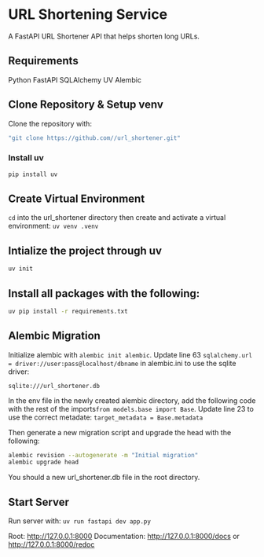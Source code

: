 # URL Shortening Service

A FastAPI URL Shortener API that helps shorten long URLs.

## Requirements
Python
FastAPI
SQLAlchemy
UV
Alembic

## Clone Repository & Setup venv

Clone the repository with:

```bash
"git clone https://github.com//url_shortener.git"
```
### Install uv

```bash
pip install uv
```
## Create Virtual Environment
```cd``` into the url_shortener directory then create and activate a virtual environment:
```uv venv .venv```

## Intialize the project through uv

```bash
uv init
```

## Install all packages with the following:

```bash
uv pip install -r requirements.txt
```

## Alembic Migration

Initialize alembic with ```alembic init alembic```.
Update line 63 ```sqlalchemy.url = driver://user:pass@localhost/dbname``` in alembic.ini to use the sqlite driver:

``sqlite:///url_shortener.db``

In the env file in the newly created alembic directory, add the following code with the rest of the imports```from models.base import Base```.
Update line 23 to use the correct metadate: ```target_metadata = Base.metadata```

Then generate a new migration script and upgrade the head with the following:

```bash
alembic revision --autogenerate -m "Initial migration"
alembic upgrade head
```

You should a new url_shortener.db file in the root directory.

## Start Server

Run server with: ```uv run fastapi dev app.py```

Root: <http://127.0.0.1:8000>
Documentation: <http://127.0.0.1:8000/docs> or <http://127.0.0.1:8000/redoc>
